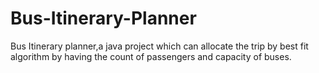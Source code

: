 # Bus-Itinerary-Planner
Bus Itinerary planner,a java project which can allocate the trip by best fit algorithm by having the count of passengers and capacity of buses.
